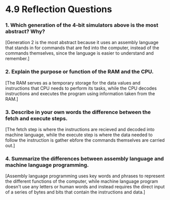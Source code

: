 # 4.9 Reflection Questions

### 1. Which generation of the 4-bit simulators above is the most abstract? Why?

[Generation 2 is the most abstract because it uses an assembly language that stands in for commands that are fed into the computer, instead of the commands themselves, since the language is easier to understand and remember.]

### 2. Explain the purpose or function of the RAM and the CPU.

[The RAM serves as a temporary storage for the data values and instructions that CPU needs to perform its tasks, while the CPU decodes instructions and executes the program using information taken from the RAM.]

### 3. Describe in your own words the difference between the fetch and execute steps.

[The fetch step is where the instructions are recieved and decoded into machine language, while the execute step is where the data needed to follow the instruction is gather ebfore the commands themselves are carried out.]

### 4. Summarize the differences between assembly language and machine language programming.

[Assembly language programming uses key words and phrases to represent the different functions of the computer, while machine language program doesn't use any letters or human words and instead requires the direct input of a series of bytes and bits that contain the instructions and data.]

